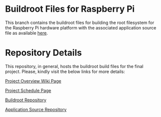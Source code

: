 # Buildroot Files for Raspberry Pi

This branch contains the buildroot files for building the root filesystem for the Raspberry Pi hardware platform with the associated application source file as available [here](https://github.com/cu-ecen-5013/final-project-assignment-MacRush7).

# Repository Details

This repository, in general, hosts the buildroot build files for the final project. Please, kindly visit the below links for more details:

[Project Overview Wiki Page](https://github.com/cu-ecen-5013/final-project-assignment-sast7580/wiki/Project-Overview)

[Project Schedule Page](https://github.com/cu-ecen-5013/final-project-assignment-sast7580/wiki/Final-Project-Assignment-Schedule-Page)

[Buildroot Repository](https://github.com/cu-ecen-5013/final-project-assignment-sast7580)

[Application Source Repository](https://github.com/cu-ecen-5013/final-project-assignment-MacRush7)
